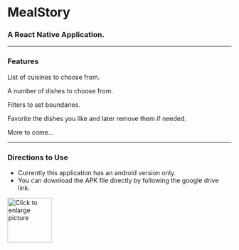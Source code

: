<h1>MealStory</h1>
<h3>A React Native Application.</h3>

<hr/>

<h3>Features</h3>

<p>List of cuisines to choose from.</p>
<p>A number of dishes to choose from.</p>
<p>Filters to set boundaries.</p>
<p>Favorite the dishes you like and later remove them if needed.</p>
<p>More to come...</p>

<hr/>

<h3>Directions to Use</h3>
<ul>
  <li>Currently this application has an android version only.</li>
  <li>You can download the APK file directly by following the google drive link.</li>
</ul>

<a href="https://drive.google.com/uc?export=view&id=1U7Uo3eJqfDiyqGg05BfKruH_jmhPdDPa">
   <img 
        src="https://drive.google.com/uc?export=view&id=1U7Uo3eJqfDiyqGg05BfKruH_jmhPdDPa" 
        style="width: 100px; height: 100px" 
        title="Click to enlarge picture" 
    />
</a>
